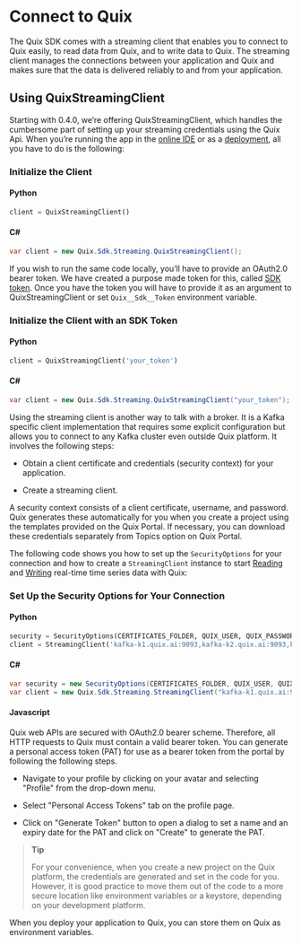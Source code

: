 # Connect to Quix

The Quix SDK comes with a streaming client that enables you to connect
to Quix easily, to read data from Quix, and to write data to Quix. The
streaming client manages the connections between your application and
Quix and makes sure that the data is delivered reliably to and from your
application.

## Using QuixStreamingClient

Starting with 0.4.0, we’re offering QuixStreamingClient, which handles
the cumbersome part of setting up your streaming credentials using the
Quix Api. When you’re running the app in the [online
IDE](../platform/definitions.md#_online_ide) or as a
[deployment](../platform/definitions.md#_deployment), all you have to
do is the following:

### Initialize the Client

#### Python
  
  ``` python
  client = QuixStreamingClient()
  ```

#### C\#
  
  ``` cs
  var client = new Quix.Sdk.Streaming.QuixStreamingClient();
  ```

If you wish to run the same code locally, you’ll have to provide an
OAuth2.0 bearer token. We have created a purpose made token for this,
called [SDK token](../platform/how-to/use-sdk-token.md). Once you have
the token you will have to provide it as an argument to
QuixStreamingClient or set
`Quix__Sdk__Token`
environment variable.

### Initialize the Client with an SDK Token

#### Python

``` python
client = QuixStreamingClient('your_token')
```

#### C\#

``` cs
var client = new Quix.Sdk.Streaming.QuixStreamingClient("your_token");
```

Using the streaming client is another way to talk with a broker. It
is a Kafka specific client implementation that requires some
explicit configuration but allows you to connect to any Kafka
cluster even outside Quix platform. It involves the following steps:

- Obtain a client certificate and credentials (security context) for your application.

- Create a streaming client.

A security context consists of a client certificate, username, and
password. Quix generates these automatically for you when you create
a project using the templates provided on the Quix Portal. If
necessary, you can download these credentials separately from Topics
option on Quix Portal.

The following code shows you how to set up the `SecurityOptions` for
your connection and how to create a `StreamingClient` instance to
start [Reading](read.md) and [Writing](write.md) real-time
time series data with Quix:

### Set Up the Security Options for Your Connection

#### Python

``` python
security = SecurityOptions(CERTIFICATES_FOLDER, QUIX_USER, QUIX_PASSWORD)
client = StreamingClient('kafka-k1.quix.ai:9093,kafka-k2.quix.ai:9093,kafka-k3.quix.ai:9093', security)
```

#### C\#

``` cs
var security = new SecurityOptions(CERTIFICATES_FOLDER, QUIX_USER, QUIX_PASSWORD);
var client = new Quix.Sdk.Streaming.StreamingClient("kafka-k1.quix.ai:9093,kafka-k2.quix.ai:9093,kafka-k3.quix.ai:9093", security);
```

#### Javascript  

Quix web APIs are secured with OAuth2.0 bearer scheme.
Therefore, all HTTP requests to Quix must contain a valid bearer
token. You can generate a personal access token (PAT) for use as
a bearer token from the portal by following the following steps.

- Navigate to your profile by clicking on your avatar and
selecting "Profile" from the drop-down menu.

- Select "Personal Access Tokens" tab on the profile page.

- Click on "Generate Token" button to open a dialog to set a
name and an expiry date for the PAT and click on "Create" to
generate the PAT.





> **Tip**
> 
> For your convenience, when you create a new project on the Quix
> platform, the credentials are generated and set in the code for
> you. However, it is good practice to move them out of the code to
> a more secure location like environment variables or a keystore,
> depending on your development platform.

When you deploy your application to Quix, you can store them on Quix
as environment variables.
    
    
    
    


